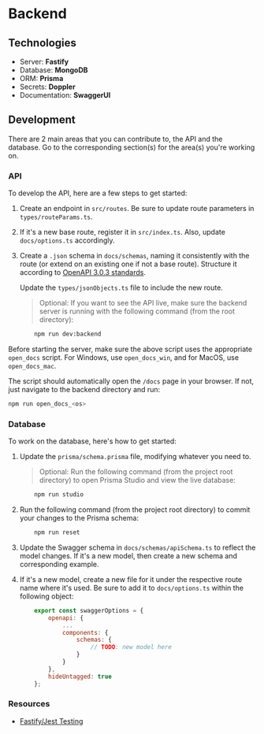 # Backend

## Technologies

- Server: **Fastify**
- Database: **MongoDB**
- ORM: **Prisma**
- Secrets: **Doppler**
- Documentation: **SwaggerUI**

## Development

There are 2 main areas that you can contribute to, the API and the database. Go to the corresponding section(s) for the area(s) you're working on.

### API

To develop the API, here are a few steps to get started:

1. Create an endpoint in `src/routes`. Be sure to update route parameters in `types/routeParams.ts`.

2. If it's a new base route, register it in `src/index.ts`. Also, update `docs/options.ts` accordingly.

3. Create a `.json` schema in `docs/schemas`, naming it consistently with the route (or extend on an existing one if not a base route). Structure it according to [OpenAPI 3.0.3 standards](https://swagger.io/specification/).

    Update the `types/jsonObjects.ts` file to include the new route.

    > Optional: If you want to see the API live, make sure the backend server is running with the following command (from the root directory):

    ```sh
        npm run dev:backend
    ```

Before starting the server, make sure the above script uses the appropriate `open_docs` script. For Windows, use `open_docs_win`, and for MacOS, use `open_docs_mac`.

The script should automatically open the `/docs` page in your browser. If not, just navigate to the backend directory and run:

```sh
npm run open_docs_<os>
```

### Database

To work on the database, here's how to get started:

1. Update the `prisma/schema.prisma` file, modifying whatever you need to.

    > Optional: Run the following command (from the project root directory) to open Prisma Studio and view the live database:

    ```sh
        npm run studio
    ```

2. Run the following command (from the project root directory) to commit your changes to the Prisma schema:

    ```sh
        npm run reset
    ```

3. Update the Swagger schema in `docs/schemas/apiSchema.ts` to reflect the model changes. If it's a new model, then create a new schema and corresponding example.

4. If it's a new model, create a new file for it under the respective route name where it's used. Be sure to add it to `docs/options.ts` within the following object:

    ```js
        export const swaggerOptions = {
            openapi: {
                ...
                components: {
                    schemas: {
                        // TODO: new model here
                    }
                }
            },
            hideUntagged: true
        };
    ```

### Resources

- [Fastify/Jest Testing](https://dev.to/thenodemann/setup-a-fastify-app-with-jest-tests-the-right-way-43ih)
